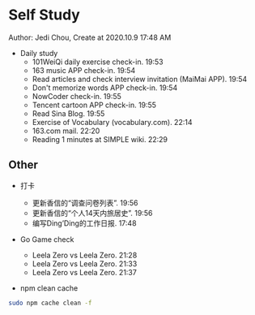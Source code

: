 # Self Study

Author: Jedi Chou, Create at 2020.10.9 17:48 AM

* Daily study
  * 101WeiQi daily exercise check-in. 19:53
  * 163 music APP check-in. 19:54
  * Read articles and check interview invitation (MaiMai APP). 19:54
  * Don't memorize words APP check-in. 19:54
  * NowCoder check-in. 19:55
  * Tencent cartoon APP check-in. 19:55
  * Read Sina Blog. 19:55
  * Exercise of Vocabulary (vocabulary.com). 22:14
  * 163.com mail. 22:20
  * Reading 1 minutes at SIMPLE wiki. 22:29

## Other

* 打卡
  * 更新香信的“调查问卷列表”. 19:56
  * 更新香信的“个人14天内旅居史”. 19:56
  * 编写Ding’Ding的工作日报. 17:48

* Go Game check
  * Leela Zero vs Leela Zero. 21:28
  * Leela Zero vs Leela Zero. 21:33
  * Leela Zero vs Leela Zero. 21:37

* npm clean cache

```bash
sudo npm cache clean -f
```
